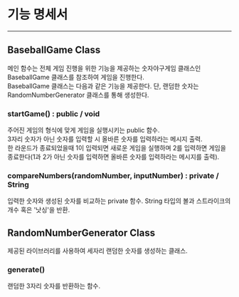 # 기능 명세서

---
## BaseballGame Class
메인 함수는 전체 게임 진행을 위한 기능을 제공하는 숫자야구게임 클래스인 BaseballGame 클래스를 참조하여 게임을 진행한다.  
BaseballGame 클래스는 다음과 같은 기능을 제공한다. 단, 랜덤한 숫자는 RandomNumberGenerator 클래스를 통해 생성한다.

### startGame() : public / void
주어진 게임의 형식에 맞게 게임을 실행시키는 public 함수.  
3자리 숫자가 아닌 숫자를 입력할 시 올바른 숫자를 입력하라는 메시지 출력.   
한 라운드가 종료되었을때 1이 입력되면 새로운 게임을 실행하며 2를 입력하면 게임을 종료한다(1과 2가 아닌 숫자를 입력하면 올바른 숫자를 입력하라는 메시지를 출력). 

### compareNumbers(randomNumber, inputNumber) : private / String
입력한 숫자와 생성된 숫자를 비교하는 private 함수. String 타입의 볼과 스트라이크의 개수 혹은 '낫싱'을 반환.

## RandomNumberGenerator Class 
제공된 라이브러리를 사용하여 세자리 랜덤한 숫자를 생성하는 클래스.
### generate()
랜덤한 3자리 숫자를 반환하는 함수.
